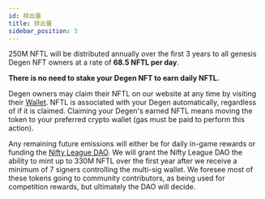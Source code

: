 ```yaml
---
id: 排出量
title: 排出量
sidebar_position: 3
---
```


250M NFTL will be distributed annually over the first 3 years to all genesis Degen NFT owners at a rate of **68.5 NFTL per day**.

**There is no need to stake your Degen NFT to earn daily NFTL.**

Degen owners may claim their NFTL on our website at any time by visiting their [Wallet](https://nifty-league.com/wallet). NFTL is associated with your Degen automatically, regardless of if it is claimed. Claiming your Degen's earned NFTL means moving the token to your preferred crypto wallet (gas must be paid to perform this action).

Any remaining future emissions will either be for daily in-game rewards or funding the [Nifty League DAO](https://docs.niftyleague.com/overview/nifty-dao/overview). We will grant the Nifty League DAO the ability to mint up to 330M NFTL over the first year after we receive a minimum of 7 signers controlling the multi-sig wallet. We foresee most of these tokens going to community contributors, as being used for competition rewards, but ultimately the DAO will decide.
